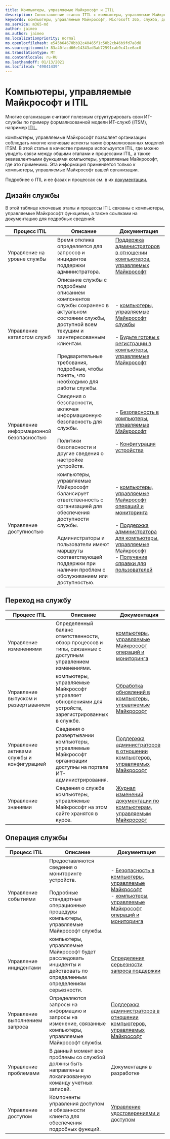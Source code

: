 ```yaml
---
title: Компьютеры, управляемые Майкрософт и ITIL
description: Сопоставление этапов ITIL с компьютеры, управляемые Майкрософт и статьями
keywords: компьютеры, управляемые Майкрософт, Microsoft 365, служба, документация, ITISM
ms.service: m365-md
author: jaimeo
ms.author: jaimeo
ms.localizationpriority: normal
ms.openlocfilehash: e545b64670bb92c40465f1c50b2cb46b9fd7a8d8
ms.sourcegitcommit: 83a40facd66e14343ad3ab72591cab9c41ce6ac0
ms.translationtype: MT
ms.contentlocale: ru-RU
ms.lasthandoff: 01/13/2021
ms.locfileid: "49841439"
---
```

# <a name="microsoft-managed-desktop-and-itil"></a>Компьютеры, управляемые Майкрософт и ITIL

Многие организации считают полезным структурировать свои ИТ-службы по примеру формализованной модели ИТ-служб (ITSM), например [ITIL.](https://www.axelos.com/best-practice-solutions/itil) 

компьютеры, управляемые Майкрософт позволяет организации соблюдать многие ключевые аспекты таких формализованных моделей ITSM. В этой статье в качестве примера используется ITIL, где можно увидеть связи между общими этапами и процессами ITIL, а также эквивалентными функциями компьютеры, управляемые Майкрософт, где это применимо. Эта информация применяется только к компьютеры, управляемые Майкрософт вашей организации.

Подробнее о ITIL и ее фазах и процессах см. в их [документации.](https://www.axelos.com/best-practice-solutions/itil)


## <a name="service-design"></a>Дизайн службы

В этой таблице ключевые этапы и процессы ITIL связаны с компьютеры, управляемые Майкрософт функциями, а также ссылками на документацию для подробных сведений:



|Процесс ITIL |Описание  |Документация |
|---------|---------|---------|
|Управление на уровне службы     | Время отклика определяется для запросов и инцидентов поддержки администратора.  |  [Поддержка администраторов в отношении компьютеров, управляемых Майкрософт](working-with-managed-desktop/admin-support.md)  |
|Управление каталогом служб     | Описание службы с подробным описанием компонентов службы сохранено в актуальном состоянии службы, доступной всем текущим и заинтересованным клиентам.<br><br>Предварительные требования, подробные, чтобы понять, что необходимо для работы службы.  | - [компьютеры, управляемые Майкрософт службы](service-description/index.md)<br><br>- [Будьте готовы к регистрации в компьютеры, управляемые Майкрософт](get-ready/index.md)  |
|Управление информационной безопасностью     | Сведения о безопасности, включая информационную безопасность для службы.<br><br> Политики безопасности и другие сведения о настройке устройств.   | - [Безопасность в компьютеры, управляемые Майкрософт](service-description/security.md)<br><br>- [Конфигурация устройства](service-description/device-policies.md)  |
|Управление доступностью     |  компьютеры, управляемые Майкрософт балансирует ответственность с организацией для обеспечения доступности службы.<br><br>Администраторы и пользователи имеют маршруты соответствующей поддержки при наличии проблем с обслуживанием или доступностью. | - [компьютеры, управляемые Майкрософт операций и мониторинга](service-description/operations-and-monitoring.md)<br><br>- [Поддержка администратора для компьютеры, управляемые Майкрософт](working-with-managed-desktop/admin-support.md)<br>- [Получение справки для пользователей](working-with-managed-desktop/end-user-support.md)  |



## <a name="service-transition"></a>Переход на службу


|Процесс ITIL |Описание  |Документация |
|---------|---------|---------|
|Управление изменениями     | Определенный баланс ответственности, обзор процессов и типы, связанные с доступным управлением изменениями.  | [компьютеры, управляемые Майкрософт операций и мониторинга](service-description/operations-and-monitoring.md#change-management) |
|Управление выпуском и развертыванием     |  компьютеры, управляемые Майкрософт управляет обновлениями для устройств, зарегистрированных в службе.  | [Обработка обновлений в компьютеры, управляемые Майкрософт](service-description/updates.md)        |
|Управление активами службы и конфигурацией     | Сведения о развертывании компьютеры, управляемые Майкрософт организации доступны на портале ИТ-администрирования.  | [Поддержка администраторов в отношении компьютеров, управляемых Майкрософт](working-with-managed-desktop/admin-support.md) |
|Управление знаниями     | Сведения о службе компьютеры, управляемые Майкрософт на этом сайте хранятся в курсе.   | [Журнал изменений документации по компьютерам, управляемым Майкрософт](change-history-managed-desktop.md)        |



## <a name="service-operation"></a>Операция службы


|Процесс ITIL |Описание  |Документация  |
|---------|---------|---------|
|Управление событиями     |  Предоставляются сведения о мониторинге устройств.<br><br>Подробные стандартные операционные процедуры компьютеры, управляемые Майкрософт службы. |  - [Безопасность в компьютеры, управляемые Майкрософт](service-description/security.md)<br>- [компьютеры, управляемые Майкрософт операций и мониторинга](service-description/operations-and-monitoring.md)       |
|Управление инцидентами  | компьютеры, управляемые Майкрософт будет расследовать инциденты и действовать по определенным определениям серьезности.  |  [Определения серьезности запроса поддержки](working-with-managed-desktop/admin-support.md#support-request-severity-definitions)       |
|Управление выполнением запроса     |  Определяются запросы на информацию и запросы на изменение, связанные компьютеры, управляемые Майкрософт службы.         |[Поддержка администраторов в отношении компьютеров, управляемых Майкрософт](working-with-managed-desktop/admin-support.md)         |
|Управление проблемами     | В данный момент все проблемы со службой должны быть направлены в локализованную команду учетных записей. | Документация в разработке |
|Управление доступом     | Компоненты управления доступом и обязанности клиента для обеспечения подробных функций.  | [Управление удостоверениями и доступом](service-description/security.md#identity-and-access-management)        |
